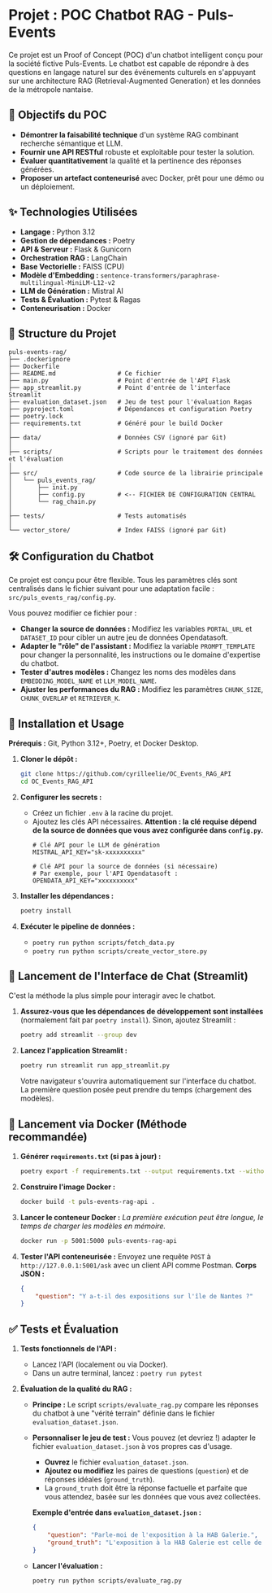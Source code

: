 # Projet : POC Chatbot RAG - Puls-Events

Ce projet est un Proof of Concept (POC) d'un chatbot intelligent conçu pour la société fictive Puls-Events. Le chatbot est capable de répondre à des questions en langage naturel sur des événements culturels en s'appuyant sur une architecture RAG (Retrieval-Augmented Generation) et les données de la métropole nantaise.

## 🎯 Objectifs du POC

* **Démontrer la faisabilité technique** d'un système RAG combinant recherche sémantique et LLM.
* **Fournir une API RESTful** robuste et exploitable pour tester la solution.
* **Évaluer quantitativement** la qualité et la pertinence des réponses générées.
* **Proposer un artefact conteneurisé** avec Docker, prêt pour une démo ou un déploiement.

## ✨ Technologies Utilisées

* **Langage :** Python 3.12
* **Gestion de dépendances :** Poetry
* **API & Serveur :** Flask & Gunicorn
* **Orchestration RAG :** LangChain
* **Base Vectorielle :** FAISS (CPU)
* **Modèle d'Embedding :** `sentence-transformers/paraphrase-multilingual-MiniLM-L12-v2`
* **LLM de Génération :** Mistral AI
* **Tests & Évaluation :** Pytest & Ragas
* **Conteneurisation :** Docker

## 📂 Structure du Projet

```
puls-events-rag/
├── .dockerignore
├── Dockerfile
├── README.md                 # Ce fichier
├── main.py                   # Point d'entrée de l'API Flask
├── app_streamlit.py          # Point d'entrée de l'interface Streamlit
├── evaluation_dataset.json   # Jeu de test pour l'évaluation Ragas
├── pyproject.toml            # Dépendances et configuration Poetry
├── poetry.lock
├── requirements.txt          # Généré pour le build Docker
│
├── data/                     # Données CSV (ignoré par Git)
│
├── scripts/                  # Scripts pour le traitement des données et l'évaluation
│
├── src/                      # Code source de la librairie principale
│   └── puls_events_rag/
│       ├── init.py
│       ├── config.py         # <-- FICHIER DE CONFIGURATION CENTRAL
│       └── rag_chain.py
│
├── tests/                    # Tests automatisés
│
└── vector_store/             # Index FAISS (ignoré par Git)
```

## 🛠️ Configuration du Chatbot

Ce projet est conçu pour être flexible. Tous les paramètres clés sont centralisés dans le fichier suivant pour une adaptation facile : `src/puls_events_rag/config.py`.

Vous pouvez modifier ce fichier pour :
* **Changer la source de données :** Modifiez les variables `PORTAL_URL` et `DATASET_ID` pour cibler un autre jeu de données Opendatasoft.
* **Adapter le "rôle" de l'assistant :** Modifiez la variable `PROMPT_TEMPLATE` pour changer la personnalité, les instructions ou le domaine d'expertise du chatbot.
* **Tester d'autres modèles :** Changez les noms des modèles dans `EMBEDDING_MODEL_NAME` et `LLM_MODEL_NAME`.
* **Ajuster les performances du RAG :** Modifiez les paramètres `CHUNK_SIZE`, `CHUNK_OVERLAP` et `RETRIEVER_K`.

## 🚀 Installation et Usage

**Prérequis :** Git, Python 3.12+, Poetry, et Docker Desktop.

1.  **Cloner le dépôt :**
    ```bash
    git clone https://github.com/cyrilleelie/OC_Events_RAG_API
    cd OC_Events_RAG_API
    ```

2.  **Configurer les secrets :**
    * Créez un fichier `.env` à la racine du projet.
    * Ajoutez les clés API nécessaires. **Attention : la clé requise dépend de la source de données que vous avez configurée dans `config.py`.**
        ```env
        # Clé API pour le LLM de génération
        MISTRAL_API_KEY="sk-xxxxxxxxxx"

        # Clé API pour la source de données (si nécessaire)
        # Par exemple, pour l'API Opendatasoft :
        OPENDATA_API_KEY="xxxxxxxxxx"
        ```

3.  **Installer les dépendances :**
    ```bash
    poetry install
    ```

4.  **Exécuter le pipeline de données :**
    * `poetry run python scripts/fetch_data.py`
    * `poetry run python scripts/create_vector_store.py`

## 💬 Lancement de l'Interface de Chat (Streamlit)

C'est la méthode la plus simple pour interagir avec le chatbot.

1.  **Assurez-vous que les dépendances de développement sont installées** (normalement fait par `poetry install`). Sinon, ajoutez Streamlit :
    ```bash
    poetry add streamlit --group dev
    ```

2.  **Lancez l'application Streamlit :**
    ```bash
    poetry run streamlit run app_streamlit.py
    ```
    Votre navigateur s'ouvrira automatiquement sur l'interface du chatbot. La première question posée peut prendre du temps (chargement des modèles).

## 🐳 Lancement via Docker (Méthode recommandée)

1.  **Générer `requirements.txt` (si pas à jour) :**
    ```bash
    poetry export -f requirements.txt --output requirements.txt --without-hashes
    ```

2.  **Construire l'image Docker :**
    ```bash
    docker build -t puls-events-rag-api .
    ```

3.  **Lancer le conteneur Docker :**
    *La première exécution peut être longue, le temps de charger les modèles en mémoire.*
    ```bash
    docker run -p 5001:5000 puls-events-rag-api
    ```

4.  **Tester l'API conteneurisée :**
    Envoyez une requête `POST` à `http://127.0.0.1:5001/ask` avec un client API comme Postman.
    **Corps JSON :**
    ```json
    {
        "question": "Y a-t-il des expositions sur l'île de Nantes ?"
    }
    ```

## ✅ Tests et Évaluation

1.  **Tests fonctionnels de l'API :**
    * Lancez l'API (localement ou via Docker).
    * Dans un autre terminal, lancez : `poetry run pytest`

2.  **Évaluation de la qualité du RAG :**
    * **Principe :** Le script `scripts/evaluate_rag.py` compare les réponses du chatbot à une "vérité terrain" définie dans le fichier `evaluation_dataset.json`.

    * **Personnaliser le jeu de test :**
      Vous pouvez (et devriez !) adapter le fichier `evaluation_dataset.json` à vos propres cas d'usage.
        * **Ouvrez** le fichier `evaluation_dataset.json`.
        * **Ajoutez ou modifiez** les paires de questions (`question`) et de réponses idéales (`ground_truth`).
        * La `ground_truth` doit être la réponse factuelle et parfaite que vous attendez, basée sur les données que vous avez collectées.

        **Exemple d'entrée dans `evaluation_dataset.json` :**
        ```json
        {
            "question": "Parle-moi de l'exposition à la HAB Galerie.",
            "ground_truth": "L'exposition à la HAB Galerie est celle de l'artiste Gloria Friedmann, intitulée 'Combien de terres faut-il à l’homme ?'. L'entrée est libre et elle explore le thème de la cupidité humaine."
        }
        ```

    * **Lancer l'évaluation :**
      ```bash
      poetry run python scripts/evaluate_rag.py
